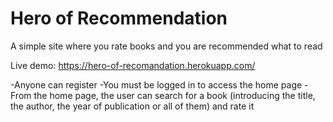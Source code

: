 # Hero of Recommendation
A simple site where you rate books and you are recommended what to read

Live demo: https://hero-of-recomandation.herokuapp.com/

-Anyone can register
-You must be logged in to access the home page
-From the home page, the user can search for a book (introducing the title, the author, the year of publication or all of them) and rate it
